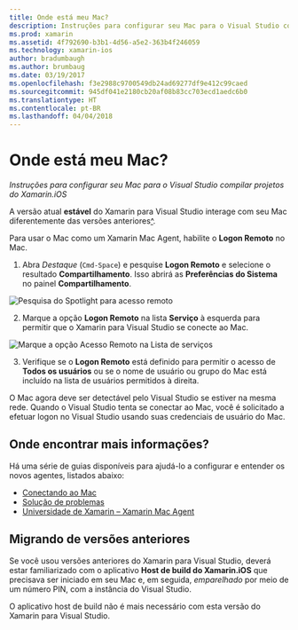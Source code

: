 ```yaml
---
title: Onde está meu Mac?
description: Instruções para configurar seu Mac para o Visual Studio compilar projetos do Xamarin.iOS
ms.prod: xamarin
ms.assetid: 4f792690-b3b1-4d56-a5e2-363b4f246059
ms.technology: xamarin-ios
author: bradumbaugh
ms.author: brumbaug
ms.date: 03/19/2017
ms.openlocfilehash: f3e2988c9700549db24ad69277df9e412c99caed
ms.sourcegitcommit: 945df041e2180cb20af08b83cc703ecd1aedc6b0
ms.translationtype: HT
ms.contentlocale: pt-BR
ms.lasthandoff: 04/04/2018
---
```

# <a name="wheres-my-mac"></a>Onde está meu Mac?

_Instruções para configurar seu Mac para o Visual Studio compilar projetos do Xamarin.iOS_

A versão atual **estável** do Xamarin para Visual Studio interage com seu Mac diferentemente das versões anteriores[^](#earlier-versions).

Para usar o Mac como um Xamarin Mac Agent, habilite o **Logon Remoto** no Mac.

1. Abra *Destaque* (`Cmd-Space`) e pesquise **Logon Remoto** e selecione o resultado **Compartilhamento**. Isso abrirá as **Preferências do Sistema** no painel **Compartilhamento**.

  ![](visual-studio-ssh-images/spotlight.png "Pesquisa do Spotlight para acesso remoto")

2. Marque a opção **Logon Remoto** na lista **Serviço** à esquerda para permitir que o Xamarin para Visual Studio se conecte ao Mac.

  ![](visual-studio-ssh-images/sharing.png "Marque a opção Acesso Remoto na Lista de serviços")

3. Verifique se o **Logon Remoto** está definido para permitir o acesso de **Todos os usuários** ou se o nome de usuário ou grupo do Mac está incluído na lista de usuários permitidos à direita.

O Mac agora deve ser detectável pelo Visual Studio se estiver na mesma rede.
Quando o Visual Studio tenta se conectar ao Mac, você é solicitado a efetuar logon no Visual Studio usando suas credenciais de usuário do Mac.

## <a name="where-can-i-find-more-information"></a>Onde encontrar mais informações?

Há uma série de guias disponíveis para ajudá-lo a configurar e entender os novos agentes, listados abaixo:

- [Conectando ao Mac](~/ios/get-started/installation/windows/connecting-to-mac/index.md)
- [Solução de problemas](~/ios/get-started/installation/windows/connecting-to-mac/troubleshooting.md)
- [Universidade de Xamarin – Xamarin Mac Agent](https://university.xamarin.com/lightninglectures/xamarin-mac-agent)

<a name="earlier-versions" />

## <a name="migrating-from-previous-versions"></a>Migrando de versões anteriores

Se você usou versões anteriores do Xamarin para Visual Studio, deverá estar familiarizado com o aplicativo **Host de build do Xamarin.iOS** que precisava ser iniciado em seu Mac e, em seguida, *emparelhado* por meio de um número PIN, com a instância do Visual Studio.

O aplicativo host de build não é mais necessário com esta versão do Xamarin para Visual Studio.
